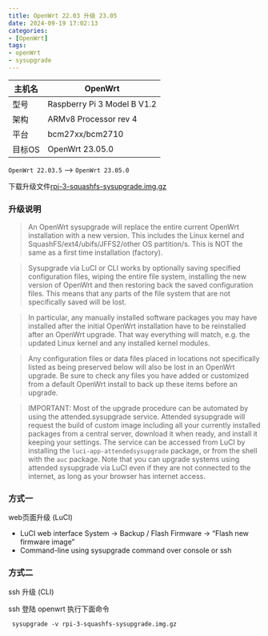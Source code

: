 ```yaml
---
title: OpenWrt 22.03 升级 23.05
date: 2024-09-19 17:02:13
categories: 
- [OpenWrt]
tags: 
- openWrt
- sysupgrade
---
```



|主机名	|OpenWrt|
|---|---|
|型号	|Raspberry Pi 3 Model B V1.2|
|架构	|ARMv8 Processor rev 4|
|平台	|bcm27xx/bcm2710|
|目标OS  |OpenWrt 23.05.0|


`OpenWrt 22.03.5` --> `OpenWrt 23.05.0`


下载升级文件[rpi-3-squashfs-sysupgrade.img.gz](https://downloads.openwrt.org/releases/23.05.0/targets/bcm27xx/bcm2710/)


### 升级说明

>  An OpenWrt sysupgrade will replace the entire current OpenWrt installation with a new version. This includes the Linux kernel and SquashFS/ext4/ubifs/JFFS2/other OS partition/s. This is NOT the same as a first time installation (factory).

> Sysupgrade via LuCI or CLI works by optionally saving specified configuration files, wiping the entire file system, installing the new version of OpenWrt and then restoring back the saved configuration files. This means that any parts of the file system that are not specifically saved will be lost.

> In particular, any manually installed software packages you may have installed after the initial OpenWrt installation have to be reinstalled after an OpenWrt upgrade. That way everything will match, e.g. the updated Linux kernel and any installed kernel modules.

> Any configuration files or data files placed in locations not specifically listed as being preserved below will also be lost in an OpenWrt upgrade. Be sure to check any files you have added or customized from a default OpenWrt install to back up these items before an upgrade.

> IMPORTANT: Most of the upgrade procedure can be automated by using the attended.sysupgrade service. Attended sysupgrade will request the build of custom image including all your currently installed packages from a central server, download it when ready, and install it keeping your settings. The service can be accessed from LuCI by installing the `luci-app-attendedsysupgrade` package, or from the shell with the `auc` package. Note that you can upgrade systems using attended sysupgrade via LuCI even if they are not connected to the internet, as long as your browser has internet access. 


### 方式一


web页面升级 (LuCI)


- LuCI web interface System → Backup / Flash Firmware → “Flash new firmware image”
- Command-line using sysupgrade command over console or ssh



### 方式二

ssh 升级 (CLI)

ssh 登陆 openwrt 执行下面命令

` sysupgrade -v rpi-3-squashfs-sysupgrade.img.gz`